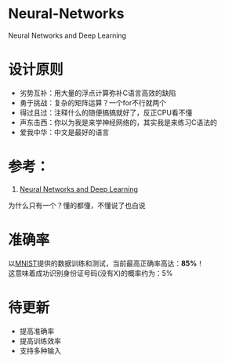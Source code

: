 # Neural-Networks
Neural Networks and Deep Learning


# 设计原则
* 劣势互补：用大量的浮点计算弥补C语言高效的缺陷  
* 勇于挑战：复杂的矩阵运算？一个for不行就两个  
* 得过且过：注释什么的随便搞搞就好了，反正CPU看不懂  
* 声东击西：你以为我是来学神经网络的，其实我是来练习C语法的  
* 爱我中华：中文是最好的语言  

# 参考：

1. [Neural Networks and Deep Learning](http://neuralnetworksanddeeplearning.com/)

为什么只有一个？懂的都懂，不懂说了也白说  


# 准确率

以[MNIST](http://yann.lecun.com/exdb/mnist/)提供的数据训练和测试，当前最高正确率高达：**85%**！  
这意味着成功识别身份证号码(没有X)的概率约为：5%  

# 待更新

* 提高准确率
* 提高训练效率
* 支持多种输入

